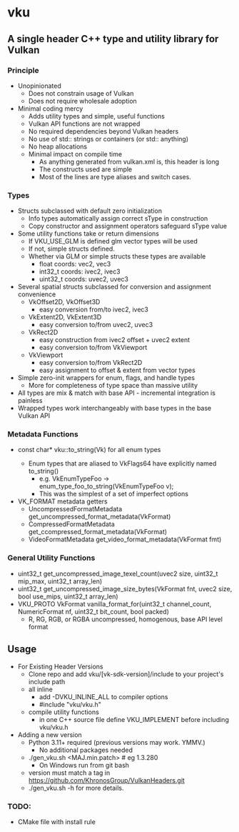 # vku
## A single header C++ type and utility library for Vulkan
### Principle
* Unopinionated
  * Does not constrain usage of Vulkan
  * Does not require wholesale adoption
* Minimal coding mercy
  * Adds utility types and simple, useful functions
  * Vulkan API functions are not wrapped
  * No required dependencies beyond Vulkan headers
  * No use of std:: strings or containers (or std:: anything)
  * No heap allocations
  * Minimal impact on compile time
      * As anything generated from vulkan.xml is, this header is long
      * The constructs used are simple
      * Most of the lines are type aliases and switch cases.

### Types
* Structs subclassed with default zero initialization
    * Info types automatically assign correct sType in construction
    * Copy constructor and assignment operators safeguard sType value
* Some utility functions take or return dimensions
  * If VKU_USE_GLM is defined glm vector types will be used
  * If not, simple structs defined.
  * Whether via GLM or simple structs these types are available
    * float coords: vec2, vec3
    * int32_t coords: ivec2, ivec3
    * uint32_t coords: uvec2, uvec3
* Several spatial structs subclassed for conversion and assignment convenience
    * VkOffset2D, VkOffset3D
      * easy conversion from/to ivec2, ivec3
    * VkExtent2D, VkExtent3D
      * easy conversion to/from uvec2, uvec3
    * VkRect2D
      * easy construction from ivec2 offset + uvec2 extent
      * easy conversion to/from VkViewport
    * VkViewport
      * easy conversion to/from VkRect2D
      * easy assignment to offset & extent from vector types
* Simple zero-init wrappers for enum, flags, and handle types
  * More for completeness of type space than massive utility 
* All types are mix & match with base API - incremental integration is painless
* Wrapped types work interchangeably with base types in the base Vulkan API

### Metadata Functions
* const char* vku::to_string(Vk<EnumType>) for all enum types
    * Enum types that are aliased to VkFlags64 have explicitly named to_string()
        * e.g. VkEnumTypeFoo -> enum_type_foo_to_string(VkEnumTypeFoo v); 
        * This was the simplest of a set of imperfect options
* VK_FORMAT metadata getters
    * UncompressedFormatMetadata get_uncompressed_format_metadata(VkFormat)
    * CompressedFormatMetadata get_ccompressed_format_metadata(VkFormat)
    * VideoFormatMetadata get_video_format_metadata(VkFormat fmt)
### General Utility Functions
* uint32_t get_uncompressed_image_texel_count(uvec2 size, uint32_t mip_max, uint32_t array_len)
* uint32_t get_uncompressed_image_size_bytes(VkFormat fnt, uvec2 size, bool use_mips, uint32_t array_len)
* VKU_PROTO VkFormat vanilla_format_for(uint32_t channel_count, NumericFormat nf, uint32_t bit_count, bool packed)
    * R, RG, RGB, or RGBA uncompressed, homogenous, base API level format

## Usage
* For Existing Header Versions
    * Clone repo and add vku/[vk-sdk-version]/include to your project's include path
    * all inline
        * add -DVKU_INLINE_ALL to compiler options
        * #include "vku/vku.h"
    * compile utility functions
       * in one C++ source file define VKU_IMPLEMENT before including vku/vku.h 
* Adding a new version
    * Python 3.11+ required (previous versions may work. YMMV.)
        * No additional packages needed
    * ./gen_vku.sh <MAJ.min.patch> # eg 1.3.280
        * On Windows run from git bash 
    * version must match a tag in https://github.com/KhronosGroup/VulkanHeaders.git
    * ./gen_vku.sh -h for more details.

### TODO:
* CMake file with install rule
